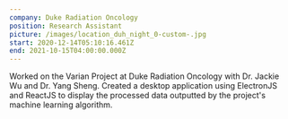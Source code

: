 ```yaml
---
company: Duke Radiation Oncology
position: Research Assistant
picture: /images/location_duh_night_0-custom-.jpg
start: 2020-12-14T05:10:16.461Z
end: 2021-10-15T04:00:00.000Z
---
```

Worked on the Varian Project at Duke Radiation Oncology with Dr. Jackie Wu and Dr. Yang Sheng. Created a desktop application using ElectronJS and ReactJS to display the processed data outputted by the project's machine learning algorithm.